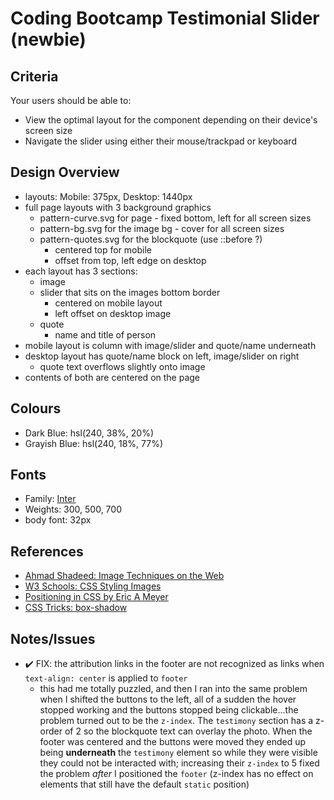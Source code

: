# Coding Bootcamp Testimonial Slider (newbie)

## Criteria

Your users should be able to:

- View the optimal layout for the component depending on their device's screen
  size
- Navigate the slider using either their mouse/trackpad or keyboard

## Design Overview

- layouts: Mobile: 375px, Desktop: 1440px
- full page layouts with 3 background graphics
  - pattern-curve.svg for page - fixed bottom, left for all screen sizes
  - pattern-bg.svg for the image bg - cover for all screen sizes
  - pattern-quotes.svg for the blockquote (use ::before ?)
    - centered top for mobile
    - offset from top, left edge on desktop
- each layout has 3 sections:
  - image
  - slider that sits on the images bottom border
    - centered on mobile layout
    - left offset on desktop image
  - quote
    - name and title of person
- mobile layout is column with image/slider and quote/name underneath
- desktop layout has quote/name block on left, image/slider on right
  - quote text overflows slightly onto image
- contents of both are centered on the page

## Colours

- Dark Blue: hsl(240, 38%, 20%)
- Grayish Blue: hsl(240, 18%, 77%)

## Fonts

- Family: [Inter](https://fonts.google.com/specimen/Inter)
- Weights: 300, 500, 700
- body font: 32px

## References

- [Ahmad Shadeed: Image Techniques on the Web](https://ishadeed.com/article/image-techniques/#css-background-image)
- [W3 Schools: CSS Styling Images](https://www.w3schools.com/css/css3_images.asp)
- [Positioning in CSS by Eric A Meyer](https://www.oreilly.com/library/view/positioning-in-css/9781491930366/)
- [CSS Tricks: box-shadow](https://css-tricks.com/almanac/properties/b/box-shadow/)

## Notes/Issues

- ✔️ FIX: the attribution links in the footer are not recognized as links when
  `text-align: center` is applied to `footer`
  - this had me totally puzzled, and then I ran into the same problem when I
    shifted the buttons to the left, all of a sudden the hover stopped working
    and the buttons stopped being clickable...the problem turned out to be the
    `z-index`. The `testimony` section has a z-order of 2 so the blockquote text
    can overlay the photo. When the footer was centered and the buttons were
    moved they ended up being **underneath** the `testimony` element so while
    they were visible they could not be interacted with; increasing their
    `z-index` to 5 fixed the problem _after_ I positioned the `footer` (z-index
    has no effect on elements that still have the default `static` position)
